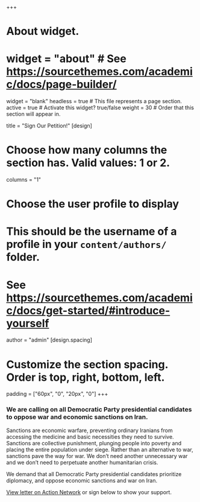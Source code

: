 +++
# About widget.
# widget = "about"  # See https://sourcethemes.com/academic/docs/page-builder/
widget = "blank"
headless = true  # This file represents a page section.
active = true  # Activate this widget? true/false
weight = 30  # Order that this section will appear in.

title = "Sign Our Petition!"
[design]
  # Choose how many columns the section has. Valid values: 1 or 2.
  columns = "1"

# Choose the user profile to display
# This should be the username of a profile in your `content/authors/` folder.
# See https://sourcethemes.com/academic/docs/get-started/#introduce-yourself
author = "admin"
[design.spacing]
  # Customize the section spacing. Order is top, right, bottom, left.
  padding = ["60px", "0", "20px", "0"]
+++
### **We are calling on all Democratic Party presidential candidates to oppose war and economic sanctions on Iran.**

Sanctions are economic warfare, preventing ordinary Iranians from accessing the medicine and basic necessities they need to survive. Sanctions are collective punishment, plunging people into poverty and placing the entire population under siege. Rather than an alternative to war, sanctions pave the way for war. We don’t need another unnecessary war and we don’t need to perpetuate another humanitarian crisis.

We demand that all Democratic Party presidential candidates prioritize diplomacy, and oppose economic sanctions and war on Iran.


[View letter on Action Network](https://actionnetwork.org/petitions/oppose-war-and-economic-sanctions-on-iran?source=direct_link&) or sign below to show your support.


<link href='https://actionnetwork.org/css/style-embed-whitelabel-v3.css' rel='stylesheet' type='text/css' /><script src='https://actionnetwork.org/widgets/v3/petition/oppose-war-and-economic-sanctions-on-iran?format=js&source=widget'></script><div id='can-petition-area-oppose-war-and-economic-sanctions-on-iran' style='width: 100%'><!-- this div is the target for our HTML insertion --></div>
